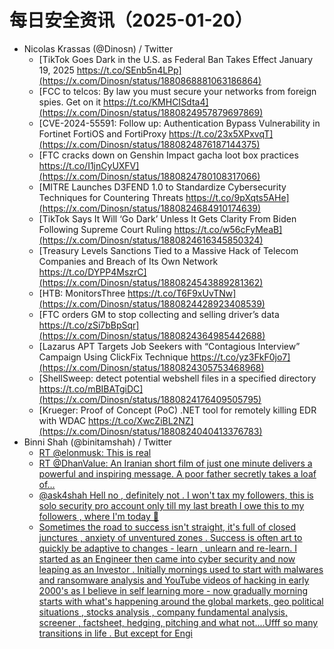 # 每日安全资讯（2025-01-20）

- Nicolas Krassas (@Dinosn) / Twitter
  - [TikTok Goes Dark in the U.S. as Federal Ban Takes Effect January 19, 2025 https://t.co/SEnb5n4LPp](https://x.com/Dinosn/status/1880868881063186864)
  - [FCC to telcos: By law you must secure your networks from foreign spies. Get on it https://t.co/KMHCISdta4](https://x.com/Dinosn/status/1880824957879697869)
  - [CVE-2024-55591: Follow up: Authentication Bypass Vulnerability in Fortinet FortiOS and FortiProxy https://t.co/23x5XPxvqT](https://x.com/Dinosn/status/1880824876187144375)
  - [FTC cracks down on Genshin Impact gacha loot box practices https://t.co/I1jnCyUXFV](https://x.com/Dinosn/status/1880824780108317066)
  - [MITRE Launches D3FEND 1.0 to Standardize Cybersecurity Techniques for Countering Threats https://t.co/9pXqts5AHe](https://x.com/Dinosn/status/1880824684910174639)
  - [TikTok Says It Will ‘Go Dark’ Unless It Gets Clarity From Biden Following Supreme Court Ruling https://t.co/w56cFyMeaB](https://x.com/Dinosn/status/1880824616345850324)
  - [Treasury Levels Sanctions Tied to a Massive Hack of Telecom Companies and Breach of Its Own Network https://t.co/DYPP4MszrC](https://x.com/Dinosn/status/1880824543889281362)
  - [HTB: MonitorsThree https://t.co/T6F9xUvTNw](https://x.com/Dinosn/status/1880824428923408539)
  - [FTC orders GM to stop collecting and selling driver’s data https://t.co/zSi7bBpSqr](https://x.com/Dinosn/status/1880824364985442688)
  - [Lazarus APT Targets Job Seekers with “Contagious Interview” Campaign Using ClickFix Technique https://t.co/yz3FkF0jo7](https://x.com/Dinosn/status/1880824305753468968)
  - [ShellSweep: detect potential webshell files in a specified directory https://t.co/mBIBATgiDC](https://x.com/Dinosn/status/1880824176409505795)
  - [Krueger: Proof of Concept (PoC) .NET tool for remotely killing EDR with WDAC https://t.co/XwcZiBL2NZ](https://x.com/Dinosn/status/1880824040413376783)
- Binni Shah (@binitamshah) / Twitter
  - [RT @elonmusk: This is real](https://x.com/elonmusk/status/1880536003494162775)
  - [RT @DhanValue: An Iranian short film of just one minute delivers a powerful and inspiring message. A poor father secretly takes a loaf of…](https://x.com/DhanValue/status/1880322818279420184)
  - [@ask4shah Hell no , definitely not . I won't tax my followers, this is solo security pro account only till my last breath I owe this to my followers , where I'm today 🙏](https://x.com/binitamshah/status/1880938661820158276)
  - [Sometimes the road to success isn't straight, it's full of closed junctures , anxiety of unventured zones . Success is often art to quickly be adaptive to changes - learn , unlearn and re-learn. I started as an Engineer then came into cyber security and now leaping as an Investor . Initially mornings used to start with malwares and ransomware analysis and YouTube videos of hacking in early 2000's as I believe in self learning more - now gradually morning starts with what's happening around the global markets, geo political situations , stocks analysis , company fundamental analysis, screener , factsheet, hedging, pitching and what not....Ufff so many transitions in life . But except for Engi](https://x.com/binitamshah/status/1880927583199793567)
